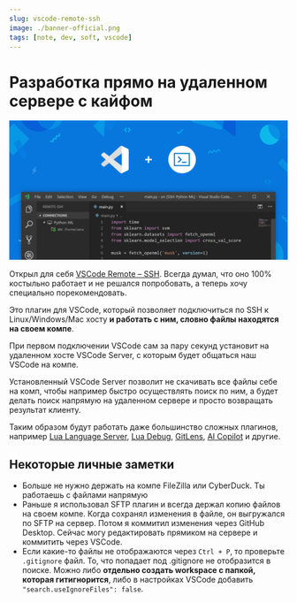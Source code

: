 ```yaml
---
slug: vscode-remote-ssh
image: ./banner-official.png
tags: [note, dev, soft, vscode]
---
```


# Разработка прямо на удаленном сервере с кайфом

![official banner](banner-official.png)

Открыл для себя [VSCode Remote – SSH](https://marketplace.visualstudio.com/items?itemName=ms-vscode-remote.remote-ssh). Всегда думал, что оно 100% костыльно работает и не решался попробовать, а теперь хочу специально порекомендовать.

<!--truncate-->

Это плагин для VSCode, который позволяет подключиться по SSH к Linux/Windows/Mac хосту **и работать с ним, словно файлы находятся на своем компе**.

При первом подключении VSCode сам за пару секунд установит на удаленном хосте VSCode Server, с которым будет общаться наш VSCode на компе.

Установленный VSCode Server позволит не скачивать все файлы себе на комп, чтобы например быстро осуществлять поиск по ним, а будет делать поиск напрямую на удаленном сервере и просто возвращать результат клиенту.

Таким образом будут работать даже большинство сложных плагинов, например [Lua Language Server](https://marketplace.visualstudio.com/items?itemName=sumneko.lua), [Lua Debug](https://marketplace.visualstudio.com/items?itemName=actboy168.lua-debug), [GitLens](https://marketplace.visualstudio.com/items?itemName=eamodio.gitlens), [AI Copilot](https://marketplace.visualstudio.com/items?itemName=GitHub.copilot) и другие.


## Некоторые личные заметки

- Больше не нужно держать на компе FileZilla или CyberDuck. Ты работаешь с файлами напрямую
- Раньше я использовал SFTP плагин и всегда держал копию файлов на своем компе. Когда сохранял изменения в файле, он выгружался по SFTP на сервер. Потом я коммитил изменения через GitHub Desktop. Сейчас могу редактировать прямиком на сервере и коммитить через VSCode.
- Если какие-то файлы не отображаются через `Ctrl + P`, то проверьте `.gitignore` файл. То, что попадает под .gitignore не отобразится в поиске. Можно либо **отдельно создать workspace с папкой, которая гитигнорится**, либо в настройках VSCode добавить `"search.useIgnoreFiles": false`.
